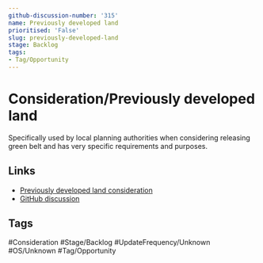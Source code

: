 ```yaml
---
github-discussion-number: '315'
name: Previously developed land
prioritised: 'False'
slug: previously-developed-land
stage: Backlog
tags:
- Tag/Opportunity
---
```


# Consideration/Previously developed land

Specifically used by local planning authorities when considering releasing green belt and has very specific requirements and purposes.

## Links

* [Previously developed land consideration](https://design.planning.data.gov.uk/planning-consideration/previously-developed-land)
* [GitHub discussion](https://github.com/digital-land/data-standards-backlog/discussions/315)

## Tags

#Consideration #Stage/Backlog #UpdateFrequency/Unknown #OS/Unknown #Tag/Opportunity
